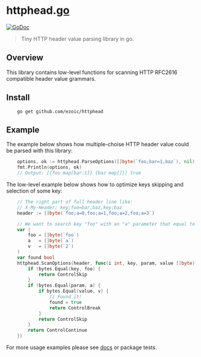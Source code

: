 # httphead.[go](https://golang.org)

[![GoDoc][godoc-image]][godoc-url] 

> Tiny HTTP header value parsing library in go.

## Overview

This library contains low-level functions for scanning HTTP RFC2616 compatible header value grammars.

## Install

```shell
    go get github.com/ezoic/httphead
```

## Example

The example below shows how multiple-choise HTTP header value could be parsed with this library:

```go
	options, ok := httphead.ParseOptions([]byte(`foo;bar=1,baz`), nil)
	fmt.Println(options, ok)
	// Output: [{foo map[bar:1]} {baz map[]}] true
```

The low-level example below shows how to optimize keys skipping and selection
of some key:

```go
	// The right part of full header line like:
	// X-My-Header: key;foo=bar;baz,key;baz
	header := []byte(`foo;a=0,foo;a=1,foo;a=2,foo;a=3`)

	// We want to search key "foo" with an "a" parameter that equal to "2".
	var (
		foo = []byte(`foo`)
		a   = []byte(`a`)
		v   = []byte(`2`)
	)
	var found bool
	httphead.ScanOptions(header, func(i int, key, param, value []byte) Control {
		if !bytes.Equal(key, foo) {
			return ControlSkip
		}
		if !bytes.Equal(param, a) {
			if bytes.Equal(value, v) {
				// Found it!
				found = true
				return ControlBreak
			}
			return ControlSkip
		}
		return ControlContinue
	})
```

For more usage examples please see [docs][godoc-url] or package tests.

[godoc-image]: https://godoc.org/github.com/ezoic/httphead?status.svg
[godoc-url]: https://godoc.org/github.com/ezoic/httphead
[travis-image]: https://travis-ci.org/ezoic/httphead.svg?branch=master
[travis-url]: https://travis-ci.org/ezoic/httphead
